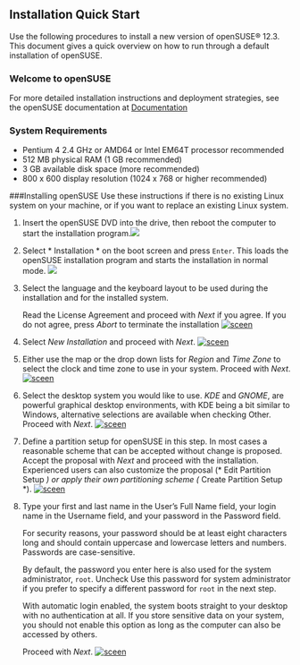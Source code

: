 ## Installation Quick Start
Use the following procedures to install a new version of openSUSE® 12.3. This document gives a quick overview on how to run through a default installation of openSUSE.

### Welcome to openSUSE
For more detailed installation instructions and deployment strategies, see the openSUSE documentation at [Documentation](http://doc.opensuse.org/)

### System Requirements
* Pentium 4 2.4 GHz or AMD64 or Intel EM64T processor recommended
* 512 MB physical RAM (1 GB recommended)
* 3 GB available disk space (more recommended)
* 800 x 600 display resolution (1024 x 768 or higher recommended)

###Installing openSUSE
Use these instructions if there is no existing Linux system on your machine, or if you want to replace an existing Linux system.

1. Insert the openSUSE DVD into the drive, then reboot the computer to start the installation program.![](./images/1.jpg)
2. Select * Installation * on the boot screen and press `Enter`. This loads the openSUSE installation program and starts the installation in normal mode.
![](./images/1.2.png)

3. Select the language and the keyboard layout to be used during the installation and for the installed system.

    Read the License Agreement and proceed with *Next* if you agree. If you do not agree, press *Abort* to terminate the installation [![sceen](./images/1.3.png)](./images/1.3.png)

4. Select *New Installation* and proceed with *Next*.
[![sceen](./images/1.4.png)](./images/1.4.png)

5. Either use the map or the drop down lists for *Region* and *Time Zone* to select the clock and time zone to use in your system. Proceed with *Next*.
[![sceen](./images/1.5.png)](./images/1.5.png)

6. Select the desktop system you would like to use. *KDE* and *GNOME*, are powerful graphical desktop environments, with KDE being a bit similar to Windows, alternative selections are available when checking Other. Proceed with *Next*.
[![sceen](./images/1.6.png)](./images/1.6.png)

7. Define a partition setup for openSUSE in this step. In most cases a reasonable scheme that can be accepted without change is proposed. Accept the proposal with *Next* and proceed with the installation. Experienced users can also customize the proposal (* Edit Partition Setup *) or apply their own partitioning scheme (* Create Partition Setup *).
[![sceen](./images/1.7.png)](./images/1.7.png)

8.  Type your first and last name in the User’s Full Name field, your login name in the Username field, and your password in the Password field.

    For security reasons, your password should be at least eight characters long and should contain uppercase and lowercase letters and numbers. Passwords are case-sensitive.

    By default, the password you enter here is also used for the system administrator, `root`. Uncheck Use this password for system administrator if you prefer to specify a different password for `root` in the next step.

    With automatic login enabled, the system boots straight to your desktop with no authentication at all. If you store sensitive data on your system, you should not enable this option as long as the computer can also be accessed by others.

    Proceed with *Next*.
[![sceen](./images/1.8.png)](./images/1.8.png)
